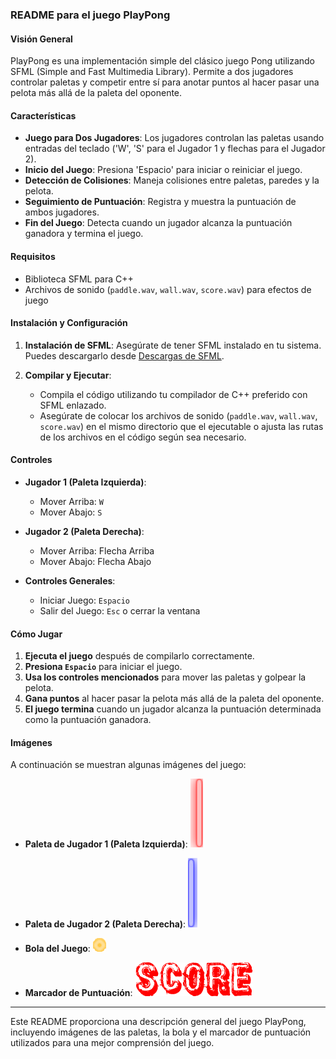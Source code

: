 ### README para el juego PlayPong

#### Visión General
PlayPong es una implementación simple del clásico juego Pong utilizando SFML (Simple and Fast Multimedia Library). Permite a dos jugadores controlar paletas y competir entre sí para anotar puntos al hacer pasar una pelota más allá de la paleta del oponente.

#### Características
- **Juego para Dos Jugadores**: Los jugadores controlan las paletas usando entradas del teclado ('W', 'S' para el Jugador 1 y flechas para el Jugador 2).
- **Inicio del Juego**: Presiona 'Espacio' para iniciar o reiniciar el juego.
- **Detección de Colisiones**: Maneja colisiones entre paletas, paredes y la pelota.
- **Seguimiento de Puntuación**: Registra y muestra la puntuación de ambos jugadores.
- **Fin del Juego**: Detecta cuando un jugador alcanza la puntuación ganadora y termina el juego.

#### Requisitos
- Biblioteca SFML para C++
- Archivos de sonido (`paddle.wav`, `wall.wav`, `score.wav`) para efectos de juego

#### Instalación y Configuración
1. **Instalación de SFML**: Asegúrate de tener SFML instalado en tu sistema. Puedes descargarlo desde [Descargas de SFML](https://www.sfml-dev.org/download.php).
   
2. **Compilar y Ejecutar**:
   - Compila el código utilizando tu compilador de C++ preferido con SFML enlazado.
   - Asegúrate de colocar los archivos de sonido (`paddle.wav`, `wall.wav`, `score.wav`) en el mismo directorio que el ejecutable o ajusta las rutas de los archivos en el código según sea necesario.

#### Controles
- **Jugador 1 (Paleta Izquierda)**:
  - Mover Arriba: `W`
  - Mover Abajo: `S`
  
- **Jugador 2 (Paleta Derecha)**:
  - Mover Arriba: Flecha Arriba
  - Mover Abajo: Flecha Abajo
  
- **Controles Generales**:
  - Iniciar Juego: `Espacio`
  - Salir del Juego: `Esc` o cerrar la ventana

#### Cómo Jugar
1. **Ejecuta el juego** después de compilarlo correctamente.
2. **Presiona `Espacio`** para iniciar el juego.
3. **Usa los controles mencionados** para mover las paletas y golpear la pelota.
4. **Gana puntos** al hacer pasar la pelota más allá de la paleta del oponente.
5. **El juego termina** cuando un jugador alcanza la puntuación determinada como la puntuación ganadora.

#### Imágenes
A continuación se muestran algunas imágenes del juego:

- **Paleta de Jugador 1 (Paleta Izquierda)**:
  ![Paleta de Jugador 1](stick_1.png)

- **Paleta de Jugador 2 (Paleta Derecha)**:
  ![Paleta de Jugador 2](stick_2.png)

- **Bola del Juego**:
  ![Bola del Juego](ball.png)

- **Marcador de Puntuación**:
  ![Marcador de Puntuación](score.png)

---

Este README proporciona una descripción general del juego PlayPong, incluyendo imágenes de las paletas, la bola y el marcador de puntuación utilizados para una mejor comprensión del juego.
